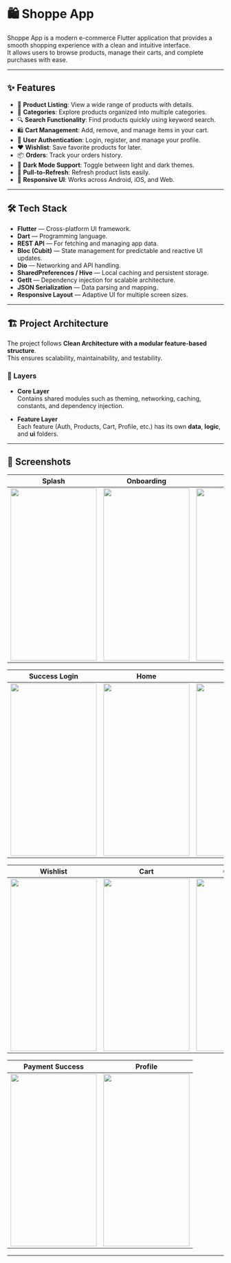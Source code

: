 # 🛍️ Shoppe App

Shoppe App is a modern e-commerce Flutter application that provides a smooth shopping experience with a clean and intuitive interface.  
It allows users to browse products, manage their carts, and complete purchases with ease.

---

## ✨ Features

- 🛒 **Product Listing**: View a wide range of products with details.  
- 📂 **Categories**: Explore products organized into multiple categories.  
- 🔍 **Search Functionality**: Find products quickly using keyword search.  
- 🛍️ **Cart Management**: Add, remove, and manage items in your cart.  
- 👤 **User Authentication**: Login, register, and manage your profile.  
- ❤️ **Wishlist**: Save favorite products for later.  
- 📦 **Orders**: Track your orders history.  
- 🌙 **Dark Mode Support**: Toggle between light and dark themes.  
- 🔄 **Pull-to-Refresh**: Refresh product lists easily.  
- 📱 **Responsive UI**: Works across Android, iOS, and Web.

---

## 🛠️ Tech Stack

- **Flutter** — Cross-platform UI framework.  
- **Dart** — Programming language.  
- **REST API** — For fetching and managing app data.  
- **Bloc (Cubit)** — State management for predictable and reactive UI updates.  
- **Dio** — Networking and API handling.  
- **SharedPreferences / Hive** — Local caching and persistent storage.  
- **GetIt** — Dependency injection for scalable architecture.  
- **JSON Serialization** — Data parsing and mapping.  
- **Responsive Layout** — Adaptive UI for multiple screen sizes.

---

## 🏗️ Project Architecture

The project follows **Clean Architecture with a modular feature-based structure**.  
This ensures scalability, maintainability, and testability.

### 🔹 Layers
- **Core Layer**  
  Contains shared modules such as theming, networking, caching, constants, and dependency injection.  

- **Feature Layer**  
  Each feature (Auth, Products, Cart, Profile, etc.) has its own **data**, **logic**, and **ui** folders.  

---

## 📸 Screenshots  

| Splash | Onboarding | Sign In | Login |  
|--------|------------|---------|-------|  
| <img width="200" height="400" src="https://github.com/user-attachments/assets/3ce48727-2c69-45ba-ab78-39a0f69c18c7" /> | <img width="200" height="400" src="https://github.com/user-attachments/assets/7abc2fc2-5799-499c-aa8b-857eb21d46b2" /> | <img width="200" height="400" src="https://github.com/user-attachments/assets/25e5a239-d822-4519-9eb3-6ee0b9695941" /> | <img width="200" height="400" src="https://github.com/user-attachments/assets/b5013076-489e-456a-be07-a711c3bc7b60" /> |

| Success Login | Home | Search | Product |  
|---------------|------|--------|---------|  
| <img width="200" height="400" src="https://github.com/user-attachments/assets/e7c37ba0-3e9b-4782-a15a-05b124d0300c" /> | <img width="200" height="400" src="https://github.com/user-attachments/assets/7ce3ea60-df7d-4d87-9fed-72322d46c331" /> | <img width="200" height="400" src="https://github.com/user-attachments/assets/436a1040-89c7-4edd-9e57-3bd056e92b0e" /> | <img width="200" height="400" src="https://github.com/user-attachments/assets/1c8e6bbf-26db-427d-90eb-ae2f537afbcb" /> |

| Wishlist | Cart | Checkout | Payment |  
|----------|------|----------|---------|  
| <img width="200" height="400" src="https://github.com/user-attachments/assets/b4e3a981-cb67-4f75-babc-0f93e42be8b5" /> | <img width="200" height="400" src="https://github.com/user-attachments/assets/c6e5cf4c-b0b1-43c7-b8df-203a8cb1c87a" /> | <img width="200" height="400" src="https://github.com/user-attachments/assets/c5372526-1269-4e9e-b5eb-2f5f1535bc1d" /> | <img width="200" height="400" src="https://github.com/user-attachments/assets/7105cde6-0735-43cd-8285-ec99196114e3" /> |

| Payment Success | Profile |  
|-----------------|---------|  
| <img width="200" height="400" src="https://github.com/user-attachments/assets/db990a62-7e3d-45c8-b31c-0353e38d0cdf" /> | <img width="200" height="400" src="https://github.com/user-attachments/assets/d3473300-47a9-42a6-9457-a462ce39c319" /> |

---
